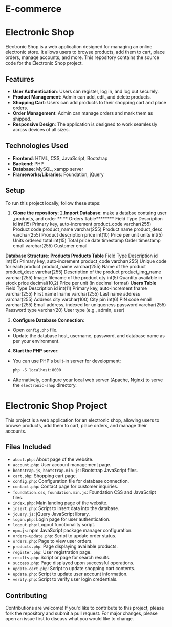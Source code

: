 # E-commerce
# Electronic Shop

Electronic Shop is a web application designed for managing an online electronic store. It allows users to browse products, add them to cart, place orders, manage accounts, and more. This repository contains the source code for the Electronic Shop project.

## Features

- **User Authentication**: Users can register, log in, and log out securely.
- **Product Management**: Admin can add, edit, and delete products.
- **Shopping Cart**: Users can add products to their shopping cart and place orders.
- **Order Management**: Admin can manage orders and mark them as shipped.
- **Responsive Design**: The application is designed to work seamlessly across devices of all sizes.

## Technologies Used

- **Frontend**: HTML, CSS, JavaScript, Bootstrap
- **Backend**: PHP
- **Database**: MySQL, xampp server
- **Frameworks/Libraries**: Foundation, jQuery

## Setup

To run this project locally, follow these steps:

1. **Clone the repository**:
2.**Import Database**: make a databse containg user ,products, and order
 ** ** Orders Table********
Field	Type	Description
id	int(15)	Primary key, auto-increment
product_code	varchar(255)	Product code
product_name	varchar(255)	Product name
product_desc	varchar(255)	Product description
price	int(10)	Price per unit
units	int(5)	Units ordered
total	int(15)	Total price
date	timestamp	Order timestamp
email	varchar(255)	Customer email

**Database Structure: Products
Products Table**
Field	Type	Description
id	int(15)	Primary key, auto-increment
product_code	varchar(255)	Unique code for each product
product_name	varchar(255)	Name of the product
product_desc	varchar(255)	Description of the product
product_img_name	varchar(255)	Image filename of the product
qty	int(5)	Quantity available in stock
price	decimal(10,2)	Price per unit (in decimal format)
**Users Table**
Field	Type	Description
id	int(11)	Primary key, auto-increment
fname	varchar(255)	First name
lname	varchar(255)	Last name
address	varchar(255)	Address
city	varchar(100)	City
pin	int(6)	PIN code
email	varchar(255)	Email address, indexed for uniqueness
password	varchar(255)	Password
type	varchar(20)	User type (e.g., admin, user)

3. **Configure Database Connection**:
- Open `config.php` file.
- Update the database host, username, password, and database name as per your environment.

4. **Start the PHP server**:
- You can use PHP's built-in server for development:
  ```
  php -S localhost:8000
  ```
- Alternatively, configure your local web server (Apache, Nginx) to serve the `electronic-shop` directory.

# Electronic Shop Project

This project is a web application for an electronic shop, allowing users to browse products, add them to cart, place orders, and manage their accounts.

## Files Included

- `about.php`: About page of the website.
- `account.php`: User account management page.
- `bootstrap.js`, `bootstrap.min.js`: Bootstrap JavaScript files.
- `cart.php`: Shopping cart page.
- `config.php`: Configuration file for database connection.
- `contact.php`: Contact page for customer inquiries.
- `foundation.css`, `foundation.min.js`: Foundation CSS and JavaScript files.
- `index.php`: Main landing page of the website.
- `insert.php`: Script to insert data into the database.
- `jquery.js`: jQuery JavaScript library.
- `login.php`: Login page for user authentication.
- `logout.php`: Logout functionality script.
- `npm.js`: npm JavaScript package manager configuration.
- `orders-update.php`: Script to update order status.
- `orders.php`: Page to view user orders.
- `products.php`: Page displaying available products.
- `register.php`: User registration page.
- `results.php`: Script or page for search results.
- `success.php`: Page displayed upon successful operations.
- `update-cart.php`: Script to update shopping cart contents.
- `update.php`: Script to update user account information.
- `verify.php`: Script to verify user login credentials.



## Contributing

Contributions are welcome! If you'd like to contribute to this project, please fork the repository and submit a pull request. For major changes, please open an issue first to discuss what you would like to change.


